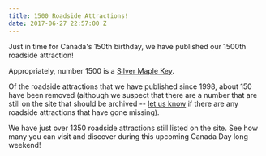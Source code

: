 ```yaml
---
title: 1500 Roadside Attractions!
date: 2017-06-27 22:57:00 Z
---
```


Just in time for Canada's 150th birthday, we have published our 1500th roadside attraction!

Appropriately, number 1500 is a [Silver Maple Key](http://roadsideattractions.ca/roadside/lcra1509).

Of the roadside attractions that we have published since 1998, about 150 have been removed (although we suspect that there are a number that are still on the site that should be archived -- [let us know](mailto:roadsides@roadsideattractions.ca) if there are any roadside attractions that have gone missing). 

We have just over 1350 roadside attractions still listed on the site. See how many you can visit and discover during this upcoming Canada Day long weekend!